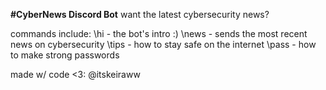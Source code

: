 **#CyberNews Discord Bot**
want the latest cybersecurity news?

commands include:
  \hi - the bot's intro :)
  \news - sends the most recent news on cybersecurity
  \tips - how to stay safe on the internet
  \pass - how to make strong passwords

made w/ code <3: @itskeiraww
